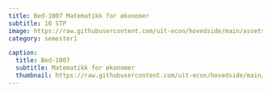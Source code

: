 ```yaml
---
title: Bed-1007 Matematikk for økonomer
subtitle: 10 STP
image: https://raw.githubusercontent.com/uit-econ/hovedside/main/assets/img/Bed-1007.jpg
category: semester1

caption:
  title: Bed-1007
  subtitle: Matematikk for økonomer
  thumbnail: https://raw.githubusercontent.com/uit-econ/hovedside/main/assets/img/Bed-1007.jpg
---
```

<script>

var emnenavn = "Bed-1007";
  
function hideModal() {
    $("#"+emnenavn).removeClass("in");
    $(".modal-backdrop").remove();
    $('body').removeClass('modal-open');
    $('body').css('padding-right', '');
    $("#"+emnenavn).hide();
} 
  
  
var observer = new MutationObserver(function(mutationsList, observer) {
    for (var mutation of mutationsList){
  
        if (mutation.attributeName == 'aria-modal' ) {
             
           var id = (mutation.target.id);
  
           if($("#" + id).attr('aria-modal') == 'true'){
                  window.open('https://uit.instructure.com/courses/22172');
                   hideModal();
                }
            }

    }
});
observer.observe(document.getElementById(emnenavn).children[0], { attributes: true } );
  
</script>

